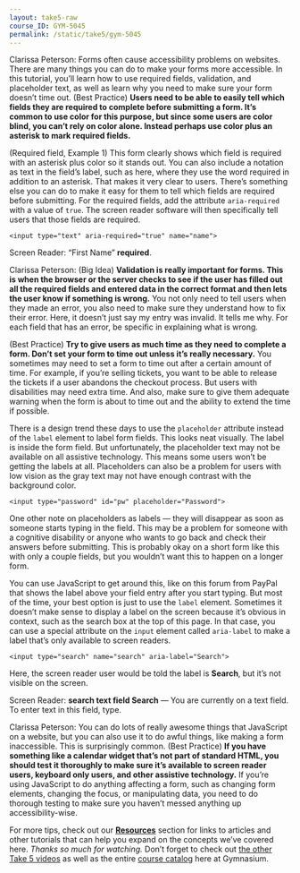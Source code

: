 ```yaml
---
layout: take5-raw
course_ID: GYM-5045
permalink: /static/take5/gym-5045
---
```


Clarissa Peterson: Forms often cause accessibility problems on websites. There are many things you can do to make your forms more accessible. In this tutorial, you’ll learn how to use required fields, validation, and placeholder text, as well as learn why you need to make sure your form doesn’t time out. (Best Practice) **Users need to be able to easily tell which fields they are required to complete before submitting a form. It’s common to use color for this purpose, but since some users are color blind, you can’t rely on color alone. Instead perhaps use color plus an asterisk to mark required fields.**

(Required field, Example 1) This form clearly shows which field is required with an asterisk plus color so it stands out. You can also include a notation as text in the field’s label, such as here, where they use the word required in addition to an asterisk. That makes it very clear to users. There’s something else you can do to make it easy for them to tell which fields are required before submitting. For the required fields, add the attribute `aria-required` with a value of `true`. The screen reader software will then specifically tell users that those fields are required.

```markup
<input type="text" aria-required="true" name="name">
```

Screen Reader: “First Name” **required**.

Clarissa Peterson: (Big Idea) **Validation is really important for forms. This is when the browser or the server checks to see if the user has filled out all the required fields and entered data in the correct format and then lets the user know if something is wrong.** You not only need to tell users when they made an error, you also need to make sure they understand how to fix their error. Here, it doesn’t just say my entry was invalid. It tells me why. For each field that has an error, be specific in explaining what is wrong.

(Best Practice) **Try to give users as much time as they need to complete a form. Don’t set your form to time out unless it’s really necessary.** You sometimes may need to set a form to time out after a certain amount of time. For example, if you’re selling tickets, you want to be able to release the tickets if a user abandons the checkout process. But users with disabilities may need extra time. And also, make sure to give them adequate warning when the form is about to time out and the ability to extend the time if possible.

There is a design trend these days to use the `placeholder` attribute instead of the `label` element to label form fields. This looks neat visually. The label is inside the form field. But unfortunately, the placeholder text may not be available on all assistive technology. This means some users won’t be getting the labels at all. Placeholders can also be a problem for users with low vision as the gray text may not have enough contrast with the background color.

```markup
<input type="password" id="pw" placeholder="Password">
```

One other note on placeholders as labels — they will disappear as soon as someone starts typing in the field. This may be a problem for someone with a cognitive disability or anyone who wants to go back and check their answers before submitting. This is probably okay on a short form like this with only a couple fields, but you wouldn’t want this to happen on a longer form.

You can use JavaScript to get around this, like on this forum from PayPal that shows the label above your field entry after you start typing. But most of the time, your best option is just to use the `label` element. Sometimes it doesn’t make sense to display a label on the screen because it’s obvious in context, such as the search box at the top of this page. In that case, you can use a special attribute on the `input` element called `aria-label` to make a label that’s only available to screen readers.

```markup
<input type="search" name="search" aria-label="Search">
```

Here, the screen reader user would be told the label is **Search**, but it’s not visible on the screen.

Screen Reader: **search text field Search** — You are currently on a text field. To enter text in this field, type.

Clarissa Peterson: You can do lots of really awesome things that JavaScript on a website, but you can also use it to do awful things, like making a form inaccessible. This is surprisingly common. (Best Practice) **If you have something like a calendar widget that’s not part of standard HTML, you should test it thoroughly to make sure it’s available to screen reader users, keyboard only users, and other assistive technology.** If you’re using JavaScript to do anything affecting a form, such as changing form elements, changing the focus, or manipulating data, you need to do thorough testing to make sure you haven’t messed anything up accessibility-wise.

For more tips, check out our [**Resources**](#tutorial-resources) section for links to articles and other tutorials that can help you expand on the concepts we’ve covered here. *Thanks so much for watching.* Don’t forget to check out [the other Take 5 videos][1] as well as the entire [course catalog][2] here at Gymnasium.

[1]: https://thegymnasium.com/take5
[2]: https://thegymnasium.com/courses

